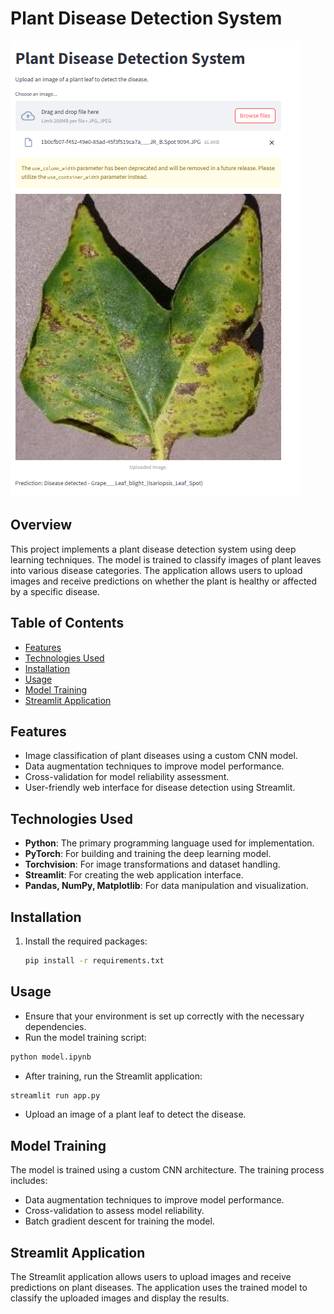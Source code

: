 # Plant Disease Detection System

![Screenshot of the Application](Screenshot%202025-01-07%20124828.png)


## Overview
This project implements a plant disease detection system using deep learning techniques. The model is trained to classify images of plant leaves into various disease categories. The application allows users to upload images and receive predictions on whether the plant is healthy or affected by a specific disease.

## Table of Contents
- [Features](#features)
- [Technologies Used](#technologies-used)
- [Installation](#installation)
- [Usage](#usage)
- [Model Training](#model-training)
- [Streamlit Application](#streamlit-application)

## Features
- Image classification of plant diseases using a custom CNN model.
- Data augmentation techniques to improve model performance.
- Cross-validation for model reliability assessment.
- User-friendly web interface for disease detection using Streamlit.

## Technologies Used
- **Python**: The primary programming language used for implementation.
- **PyTorch**: For building and training the deep learning model.
- **Torchvision**: For image transformations and dataset handling.
- **Streamlit**: For creating the web application interface.
- **Pandas, NumPy, Matplotlib**: For data manipulation and visualization.

## Installation
1. Install the required packages:
   ```bash
   pip install -r requirements.txt
    ```
## Usage
- Ensure that your environment is set up correctly with the necessary dependencies.
- Run the model training script:
```bash
python model.ipynb
```
- After training, run the Streamlit application:
```bash
streamlit run app.py
```
- Upload an image of a plant leaf to detect the disease.

## Model Training
The model is trained using a custom CNN architecture. The training process includes:
- Data augmentation techniques to improve model performance.
- Cross-validation to assess model reliability.
- Batch gradient descent for training the model.

## Streamlit Application
The Streamlit application allows users to upload images and receive predictions on plant diseases. The application uses the trained model to classify the uploaded images and display the results.
